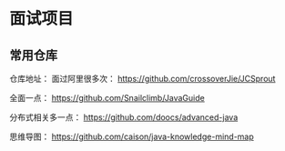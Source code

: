 # 面试项目

## 常用仓库

仓库地址：
面过阿里很多次：
https://github.com/crossoverJie/JCSprout

全面一点：
https://github.com/Snailclimb/JavaGuide

分布式相关多一点：
https://github.com/doocs/advanced-java

思维导图：
https://github.com/caison/java-knowledge-mind-map
